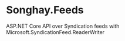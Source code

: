 # Songhay.Feeds
ASP.NET Core API over Syndication feeds with Microsoft.SyndicationFeed.ReaderWriter
